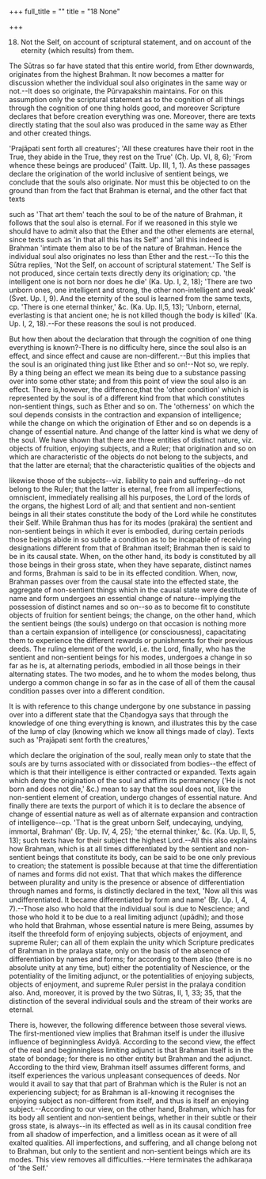 +++
full_title = ""
title = "18 None"

+++


18. Not the Self, on account of scriptural statement, and on account of the eternity (which results) from them.

The Sūtras so far have stated that this entire world, from Ether downwards, originates from the highest Brahman. It now becomes a matter for discussion whether the individual soul also originates in the same way or not.--It does so originate, the Pūrvapakshin maintains. For on this assumption only the scriptural statement as to the cognition of all things through the cognition of one thing holds good, and moreover Scripture declares that before creation everything was one. Moreover, there are texts directly stating that the soul also was produced in the same way as Ether and other created things.

'Prajāpati sent forth all creatures'; 'All these creatures have their root in the True, they abide in the True, they rest on the True' (Cḥ. Up. VI, 8, 6); 'From whence these beings are produced' (Taitt. Up. III, 1, 1). As these passages declare the origination of the world inclusive of sentient beings, we conclude that the souls also originate. Nor must this be objected to on the ground than from the fact that Brahman is eternal, and the other fact that texts

such as 'That art them' teach the soul to be of the nature of Brahman, it follows that the soul also is eternal. For if we reasoned in this style we should have to admit also that the Ether and the other elements are eternal, since texts such as 'in that all this has its Self' and 'all this indeed is Brahman 'intimate them also to be of the nature of Brahman. Hence the individual soul also originates no less than Ether and the rest.--To this the Sūtra replies, 'Not the Self, on account of scriptural statement.' The Self is not produced, since certain texts directly deny its origination; cp. 'the intelligent one is not born nor does he die' (Ka. Up. I, 2, 18); 'There are two unborn ones, one intelligent and strong, the other non-intelligent and weak' (Śvet. Up. I, 9). And the eternity of the soul is learned from the same texts, cp. 'There is one eternal thinker,' &c. (Ka. Up. II,5, 13); 'Unborn, eternal, everlasting is that ancient one; he is not killed though the body is killed' (Ka. Up. I, 2, 18).--For these reasons the soul is not produced.

But how then about the declaration that through the cognition of one thing everything is known?-There is no difficulty here, since the soul also is an effect, and since effect and cause are non-different.--But this implies that the soul is an originated thing just like Ether and so on!--Not so, we reply. By a thing being an effect we mean its being due to a substance passing over into some other state; and from this point of view the soul also is an effect. There is,however, the difference,that the 'other condition' which is represented by the soul is of a different kind from that which constitutes non-sentient things, such as Ether and so on. The 'otherness' on which the soul depends consists in the contraction and expansion of intelligence; while the change on which the origination of Ether and so on depends is a change of essential nature. And change of the latter kind is what we deny of the soul. We have shown that there are three entities of distinct nature, viz. objects of fruition, enjoying subjects, and a Ruler; that origination and so on which are characteristic of the objects do not belong to the subjects, and that the latter are eternal; that the characteristic qualities of the objects and

likewise those of the subjects--viz. liability to pain and suffering--do not belong to the Ruler; that the latter is eternal, free from all imperfections, omniscient, immediately realising all his purposes, the Lord of the lords of the organs, the highest Lord of all; and that sentient and non-sentient beings in all their states constitute the body of the Lord while he constitutes their Self. While Brahman thus has for its modes (prakāra) the sentient and non-sentient beings in which it ever is embodied, during certain periods those beings abide in so subtle a condition as to be incapable of receiving designations different from that of Brahman itself; Brahman then is said to be in its causal state. When, on the other hand, its body is constituted by all those beings in their gross state, when they have separate, distinct names and forms, Brahman is said to be in its effected condition. When, now, Brahman passes over from the causal state into the effected state, the aggregate of non-sentient things which in the causal state were destitute of name and form undergoes an essential change of nature--implying the possession of distinct names and so on--so as to become fit to constitute objects of fruition for sentient beings; the change, on the other hand, which the sentient beings (the souls) undergo on that occasion is nothing more than a certain expansion of intelligence (or consciousness), capacitating them to experience the different rewards or punishments for their previous deeds. The ruling element of the world, i.e. the Lord, finally, who has the sentient and non-sentient beings for his modes, undergoes a change in so far as he is, at alternating periods, embodied in all those beings in their alternating states. The two modes, and he to whom the modes belong, thus undergo a common change in so far as in the case of all of them the causal condition passes over into a different condition.

It is with reference to this change undergone by one substance in passing over into a different state that the Cḥandogya says that through the knowledge of one thing everything is known, and illustrates this by the case of the lump of clay (knowing which we know all things made of clay). Texts such as 'Prajāpati sent forth the creatures,'

which declare the origination of the soul, really mean only to state that the souls are by turns associated with or dissociated from bodies--the effect of which is that their intelligence is either contracted or expanded. Texts again which deny the origination of the soul and affirm its permanency ('He is not born and does not die,' &c.) mean to say that the soul does not, like the non-sentient element of creation, undergo changes of essential nature. And finally there are texts the purport of which it is to declare the absence of change of essential nature as well as of alternate expansion and contraction of intelligence--cp. 'That is the great unborn Self, undecaying, undying, immortal, Brahman' (Br̥. Up. IV, 4, 25); 'the eternal thinker,' &c. (Ka. Up. II, 5, 13); such texts have for their subject the highest Lord.--All this also explains how Brahman, which is at all times differentiated by the sentient and non-sentient beings that constitute its body, can be said to be one only previous to creation; the statement is possible because at that time the differentiation of names and forms did not exist. That that which makes the difference between plurality and unity is the presence or absence of differentiation through names and forms, is distinctly declared in the text, 'Now all this was undifferentiated. It became differentiated by form and name' (Br̥. Up. I, 4, 7).--Those also who hold that the individual soul is due to Nescience; and those who hold it to be due to a real limiting adjunct (upādhi); and those who hold that Brahman, whose essential nature is mere Being, assumes by itself the threefold form of enjoying subjects, objects of enjoyment, and supreme Ruler; can all of them explain the unity which Scripture predicates of Brahman in the pralaya state, only on the basis of the absence of differentiation by names and forms; for according to them also (there is no absolute unity at any time, but) either the potentiality of Nescience, or the potentiality of the limiting adjunct, or the potentialities of enjoying subjects, objects of enjoyment, and supreme Ruler persist in the pralaya condition also. And, moreover, it is proved by the two Sūtras, II, 1, 33; 35, that the distinction of the several individual souls and the stream of their works are eternal.

There is, however, the following difference between those several views. The first-mentioned view implies that Brahman itself is under the illusive influence of beginningless Avidyā. According to the second view, the effect of the real and beginningless limiting adjunct is that Brahman itself is in the state of bondage; for there is no other entity but Brahman and the adjunct. According to the third view, Brahman itself assumes different forms, and itself experiences the various unpleasant consequences of deeds. Nor would it avail to say that that part of Brahman which is the Ruler is not an experiencing subject; for as Brahman is all-knowing it recognises the enjoying subject as non-different from itself, and thus is itself an enjoying subject.--According to our view, on the other hand, Brahman, which has for its body all sentient and non-sentient beings, whether in their subtle or their gross state, is always--in its effected as well as in its causal condition free from all shadow of imperfection, and a limitless ocean as it were of all exalted qualities. All imperfections, and suffering, and all change belong not to Brahman, but only to the sentient and non-sentient beings which are its modes. This view removes all difficulties.--Here terminates the adhikaraṇa of 'the Self.'

